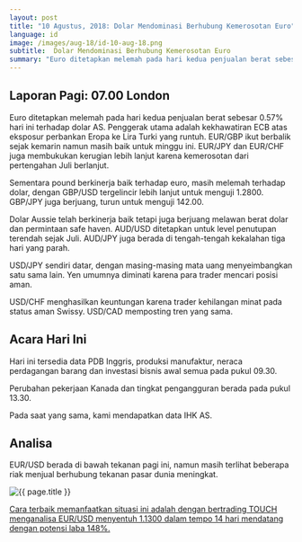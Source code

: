 ```yaml
---
layout: post
title: "10 Agustus, 2018: Dolar Mendominasi Berhubung Kemerosotan Euro"
language: id
image: /images/aug-18/id-10-aug-18.png
subtitle:  Dolar Mendominasi Berhubung Kemerosotan Euro
summary: "Euro ditetapkan melemah pada hari kedua penjualan berat sebesar 0.57% hari ini terhadap dolar AS. Penggerak utama adalah kekhawatiran ECB atas eksposur perbankan Eropa ke Lira Turki yang runtuh"
---
```

## Laporan Pagi: 07.00 London

Euro ditetapkan melemah pada hari kedua penjualan berat sebesar 0.57% hari ini terhadap dolar AS. Penggerak utama adalah kekhawatiran ECB atas eksposur perbankan Eropa ke Lira Turki yang runtuh. EUR/GBP ikut berbalik sejak kemarin namun masih baik untuk minggu ini. EUR/JPY dan EUR/CHF juga membukukan kerugian lebih lanjut karena kemerosotan dari pertengahan Juli berlanjut.

Sementara pound berkinerja baik terhadap euro, masih melemah terhadap dolar, dengan GBP/USD tergelincir lebih lanjut untuk menguji 1.2800. GBP/JPY juga berjuang, turun untuk menguji 142.00.

Dolar Aussie telah berkinerja baik tetapi juga berjuang melawan berat dolar dan permintaan safe haven. AUD/USD ditetapkan untuk level penutupan terendah sejak Juli. AUD/JPY juga berada di tengah-tengah kekalahan tiga hari yang parah.

USD/JPY sendiri datar, dengan masing-masing mata uang menyeimbangkan satu sama lain. Yen umumnya diminati karena para trader mencari posisi aman.

USD/CHF menghasilkan keuntungan karena trader kehilangan minat pada status aman Swissy. USD/CAD memposting tren yang sama.

## Acara Hari Ini

Hari ini tersedia data PDB Inggris, produksi manufaktur, neraca perdagangan barang dan investasi bisnis awal semua pada pukul 09.30.

Perubahan pekerjaan Kanada dan tingkat pengangguran berada pada pukul 13.30.

Pada saat yang sama, kami mendapatkan data IHK AS.

## Analisa

EUR/USD berada di bawah tekanan pagi ini, namun masih terlihat beberapa riak menjual berhubung tekanan pasar dunia meningkat.

<img src="{{ site.url }}/images/aug-18/id-10-aug-18.png" alt="{{ page.title }}" title="{{ page.title }}">

<a href="%LINK%%currency=USD&market=forex&underlying=frxEURUSD&formname=touchnotouch&duration_amount=14&duration_units=d&amount=10&amount_type=stake&expiry_type=duration&barrier=1.1300" target="_blank">Cara terbaik memanfaatkan situasi ini adalah dengan bertrading TOUCH menganalisa EUR/USD menyentuh 1.1300 dalam tempo 14 hari mendatang dengan potensi laba 148%.

</a>

